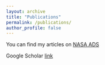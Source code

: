 ```yaml
---
layout: archive
title: "Publications"
permalink: /publications/
author_profile: false
---
```


You can find my articles on [NASA ADS](https://ui.adsabs.harvard.edu/search/q=%20%20author%3A%22Aganze%2C%20Christian%22&sort=date%20desc%2C%20bibcode%20desc&p_=0)

Google Scholar [link](https://scholar.google.com/citations?user=Mt5wsjYAAAAJ&hl=en)